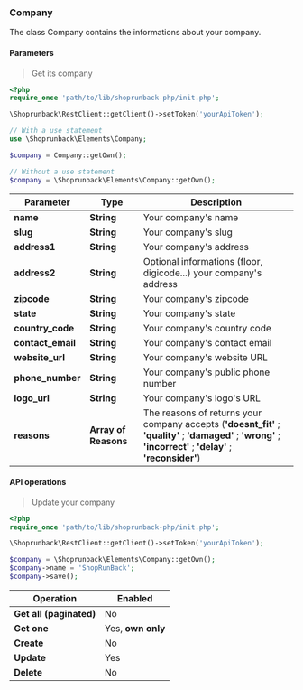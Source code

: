 ### Company

The class Company contains the informations about your company.

#### Parameters

> Get its company

```php
<?php
require_once 'path/to/lib/shoprunback-php/init.php';

\Shoprunback\RestClient::getClient()->setToken('yourApiToken');

// With a use statement
use \Shoprunback\Elements\Company;

$company = Company::getOwn();

// Without a use statement
$company = \Shoprunback\Elements\Company::getOwn();
```

Parameter | Type | Description
-|-|-
**name** | **String** | Your company's name
**slug** | **String** | Your company's slug
**address1** | **String** | Your company's address
**address2** | **String** | Optional informations (floor, digicode...) your company's address
**zipcode** | **String** | Your company's zipcode
**state** | **String** | Your company's state
**country_code** | **String** | Your company's country code
**contact_email** | **String** | Your company's contact email
**website_url** | **String** | Your company's website URL
**phone_number** | **String** | Your company's public phone number
**logo_url** | **String** | Your company's logo's URL
**reasons** | **Array of Reasons** | The reasons of returns your company accepts (**'doesnt_fit'** ; **'quality'** ; **'damaged'** ; **'wrong'** ; **'incorrect'** ; **'delay'** ; **'reconsider'**)


#### API operations

> Update your company

```php
<?php
require_once 'path/to/lib/shoprunback-php/init.php';

\Shoprunback\RestClient::getClient()->setToken('yourApiToken');

$company = \Shoprunback\Elements\Company::getOwn();
$company->name = 'ShopRunBack';
$company->save();
```

Operation | Enabled
-|-
**Get all (paginated)** | No
**Get one** | Yes, **own only**
**Create** | No
**Update** | Yes
**Delete** | No